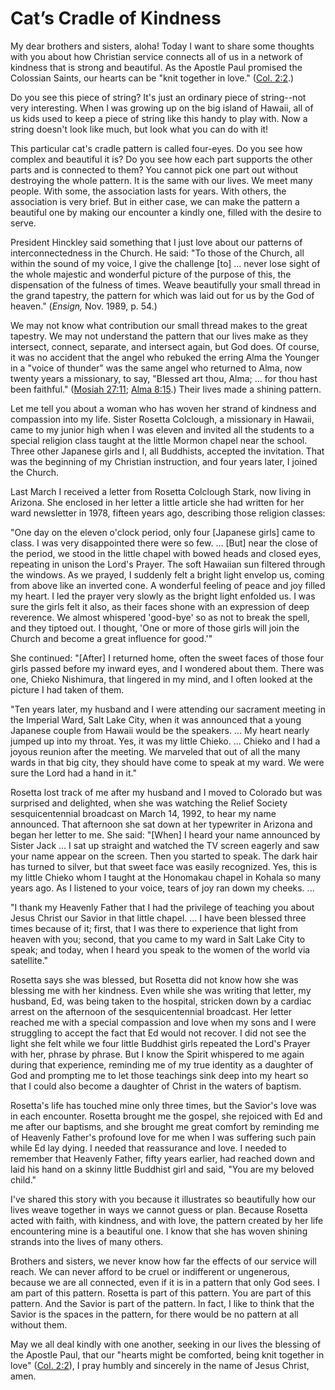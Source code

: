 # Cat’s Cradle of Kindness

My dear brothers and sisters, aloha! Today I want to share some thoughts with
you about how Christian service connects all of us in a network of kindness
that is strong and beautiful. As the Apostle Paul promised the Colossian
Saints, our hearts can be "knit together in love." ([Col.
2:2](https://www.lds.org/scriptures/nt/col/2.2?lang=eng#1).)

Do you see this piece of string? It's just an ordinary piece of string--not
very interesting. When I was growing up on the big island of Hawaii, all of us
kids used to keep a piece of string like this handy to play with. Now a string
doesn't look like much, but look what you can do with it!

This particular cat's cradle pattern is called four-eyes. Do you see how
complex and beautiful it is? Do you see how each part supports the other parts
and is connected to them? You cannot pick one part out without destroying the
whole pattern. It is the same with our lives. We meet many people. With some,
the association lasts for years. With others, the association is very brief.
But in either case, we can make the pattern a beautiful one by making our
encounter a kindly one, filled with the desire to serve.

President Hinckley said something that I just love about our patterns of
interconnectedness in the Church. He said: "To those of the Church, all within
the sound of my voice, I give the challenge [to] ... never lose sight of the
whole majestic and wonderful picture of the purpose of this, the dispensation
of the fulness of times. Weave beautifully your small thread in the grand
tapestry, the pattern for which was laid out for us by the God of heaven."
(_Ensign,_ Nov. 1989, p. 54.)

We may not know what contribution our small thread makes to the great
tapestry. We may not understand the pattern that our lives make as they
intersect, connect, separate, and intersect again, but God does. Of course, it
was no accident that the angel who rebuked the erring Alma the Younger in a
"voice of thunder" was the same angel who returned to Alma, now twenty years a
missionary, to say, "Blessed art thou, Alma; ... for thou hast been faithful."
([Mosiah 27:11](https://www.lds.org/scriptures/bofm/mosiah/27.11?lang=eng#10);
[Alma 8:15](https://www.lds.org/scriptures/bofm/alma/8.15?lang=eng#14).) Their
lives made a shining pattern.

Let me tell you about a woman who has woven her strand of kindness and
compassion into my life. Sister Rosetta Colclough, a missionary in Hawaii,
came to my junior high when I was eleven and invited all the students to a
special religion class taught at the little Mormon chapel near the school.
Three other Japanese girls and I, all Buddhists, accepted the invitation. That
was the beginning of my Christian instruction, and four years later, I joined
the Church.

Last March I received a letter from Rosetta Colclough Stark, now living in
Arizona. She enclosed in her letter a little article she had written for her
ward newsletter in 1978, fifteen years ago, describing those religion classes:

"One day on the eleven o'clock period, only four [Japanese girls] came to
class. I was very disappointed there were so few. ... [But] near the close of
the period, we stood in the little chapel with bowed heads and closed eyes,
repeating in unison the Lord's Prayer. The soft Hawaiian sun filtered through
the windows. As we prayed, I suddenly felt a bright light envelop us, coming
from above like an inverted cone. A wonderful feeling of peace and joy filled
my heart. I led the prayer very slowly as the bright light enfolded us. I was
sure the girls felt it also, as their faces shone with an expression of deep
reverence. We almost whispered 'good-bye' so as not to break the spell, and
they tiptoed out. I thought, 'One or more of those girls will join the Church
and become a great influence for good.'"

She continued: "[After] I returned home, often the sweet faces of those four
girls passed before my inward eyes, and I wondered about them. There was one,
Chieko Nishimura, that lingered in my mind, and I often looked at the picture
I had taken of them.

"Ten years later, my husband and I were attending our sacrament meeting in the
Imperial Ward, Salt Lake City, when it was announced that a young Japanese
couple from Hawaii would be the speakers. ... My heart nearly jumped up into my
throat. Yes, it was my little Chieko. ... Chieko and I had a joyous reunion
after the meeting. We marveled that out of all the many wards in that big
city, they should have come to speak at my ward. We were sure the Lord had a
hand in it."

Rosetta lost track of me after my husband and I moved to Colorado but was
surprised and delighted, when she was watching the Relief Society
sesquicentennial broadcast on March 14, 1992, to hear my name announced. That
afternoon she sat down at her typewriter in Arizona and began her letter to
me. She said: "[When] I heard your name announced by Sister Jack ... I sat up
straight and watched the TV screen eagerly and saw your name appear on the
screen. Then you started to speak. The dark hair has turned to silver, but
that sweet face was easily recognized. Yes, this is my little Chieko whom I
taught at the Honomakau chapel in Kohala so many years ago. As I listened to
your voice, tears of joy ran down my cheeks. ...

"I thank my Heavenly Father that I had the privilege of teaching you about
Jesus Christ our Savior in that little chapel. ... I have been blessed three
times because of it; first, that I was there to experience that light from
heaven with you; second, that you came to my ward in Salt Lake City to speak;
and today, when I heard you speak to the women of the world via satellite."

Rosetta says she was blessed, but Rosetta did not know how she was blessing me
with her kindness. Even while she was writing that letter, my husband, Ed, was
being taken to the hospital, stricken down by a cardiac arrest on the
afternoon of the sesquicentennial broadcast. Her letter reached me with a
special compassion and love when my sons and I were struggling to accept the
fact that Ed would not recover. I did not see the light she felt while we four
little Buddhist girls repeated the Lord's Prayer with her, phrase by phrase.
But I know the Spirit whispered to me again during that experience, reminding
me of my true identity as a daughter of God and prompting me to let those
teachings sink deep into my heart so that I could also become a daughter of
Christ in the waters of baptism.

Rosetta's life has touched mine only three times, but the Savior's love was in
each encounter. Rosetta brought me the gospel, she rejoiced with Ed and me
after our baptisms, and she brought me great comfort by reminding me of
Heavenly Father's profound love for me when I was suffering such pain while Ed
lay dying. I needed that reassurance and love. I needed to remember that
Heavenly Father, fifty years earlier, had reached down and laid his hand on a
skinny little Buddhist girl and said, "You are my beloved child."

I've shared this story with you because it illustrates so beautifully how our
lives weave together in ways we cannot guess or plan. Because Rosetta acted
with faith, with kindness, and with love, the pattern created by her life
encountering mine is a beautiful one. I know that she has woven shining
strands into the lives of many others.

Brothers and sisters, we never know how far the effects of our service will
reach. We can never afford to be cruel or indifferent or ungenerous, because
we are all connected, even if it is in a pattern that only God sees. I am part
of this pattern. Rosetta is part of this pattern. You are part of this
pattern. And the Savior is part of the pattern. In fact, I like to think that
the Savior is the spaces in the pattern, for there would be no pattern at all
without them.

May we all deal kindly with one another, seeking in our lives the blessing of
the Apostle Paul, that our "hearts might be comforted, being knit together in
love" ([Col. 2:2](https://www.lds.org/scriptures/nt/col/2.2?lang=eng#1)), I
pray humbly and sincerely in the name of Jesus Christ, amen.

